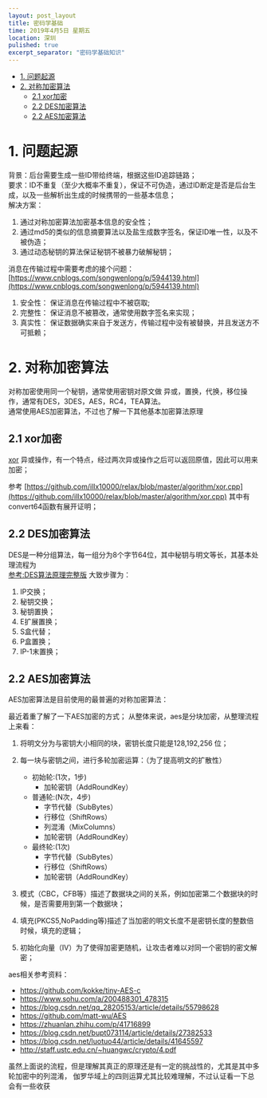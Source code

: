 ```yaml
---
layout: post_layout
title: 密码学基础
time: 2019年4月5日 星期五
location: 深圳
pulished: true
excerpt_separator: "密码学基础知识"
---
```


<!-- TOC -->

- [1. 问题起源](#1-问题起源)
- [2. 对称加密算法](#2-对称加密算法)
    - [2.1 xor加密](#21-xor加密)
    - [2.2 DES加密算法](#22-des加密算法)
    - [2.2 AES加密算法](#22-aes加密算法)

<!-- /TOC -->

# 1. 问题起源
背景：后台需要生成一些ID带给终端，根据这些ID追踪链路；  
要求：ID不重复（至少大概率不重复），保证不可伪造，通过ID断定是否是后台生成，以及一些解析出生成的时候携带的一些基本信息；  
解决方案：   
1. 通过对称加密算法加密基本信息的安全性；
2. 通过md5的类似的信息摘要算法以及盐生成数字签名，保证ID唯一性，以及不被伪造；
3. 通过动态秘钥的算法保证秘钥不被暴力破解秘钥；

消息在传输过程中需要考虑的接个问题： [https://www.cnblogs.com/songwenlong/p/5944139.html](https://www.cnblogs.com/songwenlong/p/5944139.html)
1. 安全性： 保证消息在传输过程中不被窃取;  
2. 完整性： 保证消息不被篡改，通常使用数字签名来实现；  
3. 真实性： 保证数据确实来自于发送方，传输过程中没有被替换，并且发送方不可抵赖；


# 2. 对称加密算法
对称加密使用同一个秘钥，通常使用密钥对原文做  异或，置换，代换，移位操作，通常有DES，3DES，AES，RC4，TEA算法。   
通常使用AES加密算法，不过也了解一下其他基本加密算法原理

## 2.1 xor加密
[xor](http://www.ruanyifeng.com/blog/2017/05/xor.html)  异或操作，有一个特点，经过两次异或操作之后可以返回原值，因此可以用来加密；

参考 [https://github.com/illx10000/relax/blob/master/algorithm/xor.cpp](https://github.com/illx10000/relax/blob/master/algorithm/xor.cpp) 其中有convert64函数有展开证明；



## 2.2 DES加密算法
DES是一种分组算法，每一组分为8个字节64位，其中秘钥与明文等长，其基本处理流程为  
[参考:DES算法原理完整版](https://blog.csdn.net/qq_27570955/article/details/52442092)
大致步骤为：
1. IP交换；
2. 秘钥交换；
3. 秘钥置换；
4. E扩展置换；
5. S盒代替；
6. P盒置换；
7. IP-1末置换；

## 2.2 AES加密算法
AES加密算法是目前使用的最普遍的对称加密算法：

最近着重了解了一下AES加密的方式；
从整体来说，aes是分块加密，从整理流程上来看：

1. 将明文分为与密钥大小相同的块，密钥长度只能是128,192,256 位；
2. 每一块与密钥之间，进行多轮加密运算：（为了提高明文的扩散性）
    * 初始轮:(1次，1步)  
		* 加轮密钥（AddRoundKey）  
	* 普通轮:(N次，4步)  
		* 字节代替（SubBytes）  
		* 行移位（ShiftRows）  
		* 列混淆（MixColumns）  
		* 加轮密钥（AddRoundKey）  
	* 最终轮:(1次)  
		* 字节代替（SubBytes） 
		* 行移位（ShiftRows）  
		* 加轮密钥（AddRoundKey）  

3. 模式（CBC，CFB等）描述了数据块之间的关系，例如加密第二个数据块的时候，是否需要用到第一个数据块；  
4. 填充(PKCS5,NoPadding等)描述了当加密的明文长度不是密钥长度的整数倍时候，填充的逻辑；
5. 初始化向量（IV）为了使得加密更随机，让攻击者难以对同一个密钥的密文解密；

aes相关参考资料：
* https://github.com/kokke/tiny-AES-c
* https://www.sohu.com/a/200488301_478315 
* https://blog.csdn.net/qq_28205153/article/details/55798628 
* https://github.com/matt-wu/AES
* https://zhuanlan.zhihu.com/p/41716899
* https://blog.csdn.net/bupt073114/article/details/27382533
* https://blog.csdn.net/luotuo44/article/details/41645597
* http://staff.ustc.edu.cn/~huangwc/crypto/4.pdf

虽然上面说的流程，但是理解其真正的原理还是有一定的挑战性的，尤其是其中多轮加密中的列混淆，
伽罗华域上的四则运算尤其比较难理解，不过认证看一下总会有一些收获
